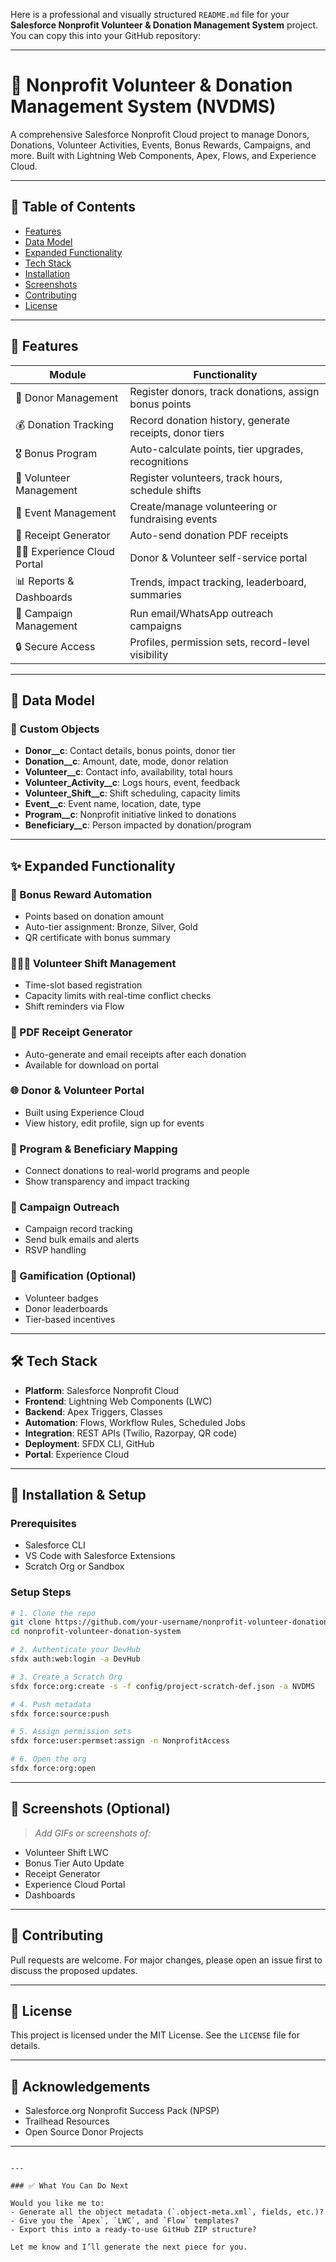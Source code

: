 Here is a professional and visually structured `README.md` file for your **Salesforce Nonprofit Volunteer & Donation Management System** project. You can copy this into your GitHub repository:

---


# 🌟 Nonprofit Volunteer & Donation Management System (NVDMS)

A comprehensive Salesforce Nonprofit Cloud project to manage Donors, Donations, Volunteer Activities, Events, Bonus Rewards, Campaigns, and more. Built with Lightning Web Components, Apex, Flows, and Experience Cloud.

---

## 📌 Table of Contents
- [Features](#features)
- [Data Model](#data-model)
- [Expanded Functionality](#expanded-functionality)
- [Tech Stack](#tech-stack)
- [Installation](#installation)
- [Screenshots](#screenshots)
- [Contributing](#contributing)
- [License](#license)

---

## 🚀 Features

| Module | Functionality |
|--------|---------------|
| 🧍 Donor Management | Register donors, track donations, assign bonus points |
| 💰 Donation Tracking | Record donation history, generate receipts, donor tiers |
| 🎖️ Bonus Program | Auto-calculate points, tier upgrades, recognitions |
| 🤝 Volunteer Management | Register volunteers, track hours, schedule shifts |
| 📆 Event Management | Create/manage volunteering or fundraising events |
| 📄 Receipt Generator | Auto-send donation PDF receipts |
| 🧑‍💻 Experience Cloud Portal | Donor & Volunteer self-service portal |
| 📊 Reports & Dashboards | Trends, impact tracking, leaderboard, summaries |
| 📢 Campaign Management | Run email/WhatsApp outreach campaigns |
| 🔒 Secure Access | Profiles, permission sets, record-level visibility |

---

## 🧩 Data Model

### 🔹 Custom Objects

- **Donor__c**: Contact details, bonus points, donor tier
- **Donation__c**: Amount, date, mode, donor relation
- **Volunteer__c**: Contact info, availability, total hours
- **Volunteer_Activity__c**: Logs hours, event, feedback
- **Volunteer_Shift__c**: Shift scheduling, capacity limits
- **Event__c**: Event name, location, date, type
- **Program__c**: Nonprofit initiative linked to donations
- **Beneficiary__c**: Person impacted by donation/program

---

## ✨ Expanded Functionality

### 🎁 Bonus Reward Automation
- Points based on donation amount
- Auto-tier assignment: Bronze, Silver, Gold
- QR certificate with bonus summary

### 🧑‍🤝‍🧑 Volunteer Shift Management
- Time-slot based registration
- Capacity limits with real-time conflict checks
- Shift reminders via Flow

### 📄 PDF Receipt Generator
- Auto-generate and email receipts after each donation
- Available for download on portal

### 🌐 Donor & Volunteer Portal
- Built using Experience Cloud
- View history, edit profile, sign up for events

### 🧮 Program & Beneficiary Mapping
- Connect donations to real-world programs and people
- Show transparency and impact tracking

### 📢 Campaign Outreach
- Campaign record tracking
- Send bulk emails and alerts
- RSVP handling

### 🧠 Gamification (Optional)
- Volunteer badges
- Donor leaderboards
- Tier-based incentives

---

## 🛠️ Tech Stack

- **Platform**: Salesforce Nonprofit Cloud
- **Frontend**: Lightning Web Components (LWC)
- **Backend**: Apex Triggers, Classes
- **Automation**: Flows, Workflow Rules, Scheduled Jobs
- **Integration**: REST APIs (Twilio, Razorpay, QR code)
- **Deployment**: SFDX CLI, GitHub
- **Portal**: Experience Cloud

---

## 🧪 Installation & Setup

### Prerequisites
- Salesforce CLI
- VS Code with Salesforce Extensions
- Scratch Org or Sandbox

### Setup Steps

```bash
# 1. Clone the repo
git clone https://github.com/your-username/nonprofit-volunteer-donation-system.git
cd nonprofit-volunteer-donation-system

# 2. Authenticate your DevHub
sfdx auth:web:login -a DevHub

# 3. Create a Scratch Org
sfdx force:org:create -s -f config/project-scratch-def.json -a NVDMS

# 4. Push metadata
sfdx force:source:push

# 5. Assign permission sets
sfdx force:user:permset:assign -n NonprofitAccess

# 6. Open the org
sfdx force:org:open
````

---

## 📸 Screenshots (Optional)

> *Add GIFs or screenshots of:*

* Volunteer Shift LWC
* Bonus Tier Auto Update
* Receipt Generator
* Experience Cloud Portal
* Dashboards

---

## 🤝 Contributing

Pull requests are welcome. For major changes, please open an issue first to discuss the proposed updates.

---

## 📄 License

This project is licensed under the MIT License. See the `LICENSE` file for details.

---

## 🙌 Acknowledgements

* Salesforce.org Nonprofit Success Pack (NPSP)
* Trailhead Resources
* Open Source Donor Projects

---

```

---

### ✅ What You Can Do Next

Would you like me to:
- Generate all the object metadata (`.object-meta.xml`, fields, etc.)?
- Give you the `Apex`, `LWC`, and `Flow` templates?
- Export this into a ready-to-use GitHub ZIP structure?

Let me know and I’ll generate the next piece for you.
```
